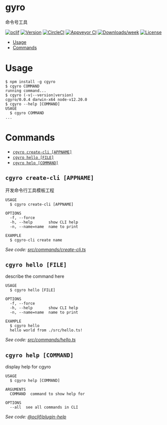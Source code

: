 gyro
====

命令号工具

[![oclif](https://img.shields.io/badge/cli-oclif-brightgreen.svg)](https://oclif.io)
[![Version](https://img.shields.io/npm/v/gyro.svg)](https://npmjs.org/package/gyro)
[![CircleCI](https://circleci.com/gh/LimMem/gyro/tree/master.svg?style=shield)](https://circleci.com/gh/LimMem/gyro/tree/master)
[![Appveyor CI](https://ci.appveyor.com/api/projects/status/github/LimMem/gyro?branch=master&svg=true)](https://ci.appveyor.com/project/LimMem/gyro/branch/master)
[![Downloads/week](https://img.shields.io/npm/dw/gyro.svg)](https://npmjs.org/package/gyro)
[![License](https://img.shields.io/npm/l/gyro.svg)](https://github.com/LimMem/gyro/blob/master/package.json)

<!-- toc -->
* [Usage](#usage)
* [Commands](#commands)
<!-- tocstop -->
# Usage
<!-- usage -->
```sh-session
$ npm install -g cgyro
$ cgyro COMMAND
running command...
$ cgyro (-v|--version|version)
cgyro/0.0.4 darwin-x64 node-v12.20.0
$ cgyro --help [COMMAND]
USAGE
  $ cgyro COMMAND
...
```
<!-- usagestop -->
# Commands
<!-- commands -->
* [`cgyro create-cli [APPNAME]`](#cgyro-create-cli-appname)
* [`cgyro hello [FILE]`](#cgyro-hello-file)
* [`cgyro help [COMMAND]`](#cgyro-help-command)

## `cgyro create-cli [APPNAME]`

开发命令行工具模板工程

```
USAGE
  $ cgyro create-cli [APPNAME]

OPTIONS
  -f, --force
  -h, --help       show CLI help
  -n, --name=name  name to print

EXAMPLE
  $ cgyro-cli create name
```

_See code: [src/commands/create-cli.ts](https://github.com/LimMem/gyro/blob/v0.0.4/src/commands/create-cli.ts)_

## `cgyro hello [FILE]`

describe the command here

```
USAGE
  $ cgyro hello [FILE]

OPTIONS
  -f, --force
  -h, --help       show CLI help
  -n, --name=name  name to print

EXAMPLE
  $ cgyro hello
  hello world from ./src/hello.ts!
```

_See code: [src/commands/hello.ts](https://github.com/LimMem/gyro/blob/v0.0.4/src/commands/hello.ts)_

## `cgyro help [COMMAND]`

display help for cgyro

```
USAGE
  $ cgyro help [COMMAND]

ARGUMENTS
  COMMAND  command to show help for

OPTIONS
  --all  see all commands in CLI
```

_See code: [@oclif/plugin-help](https://github.com/oclif/plugin-help/blob/v3.2.3/src/commands/help.ts)_
<!-- commandsstop -->
